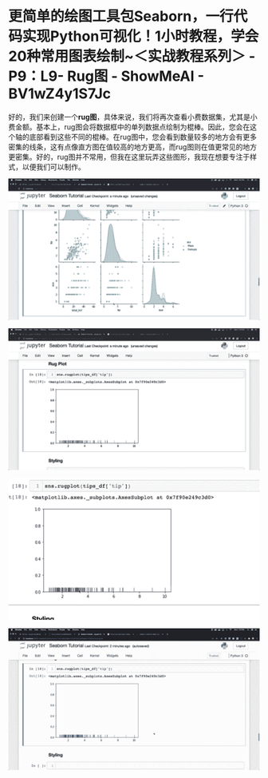 # 更简单的绘图工具包**Seaborn**，一行代码实现Python可视化！1小时教程，学会20种常用图表绘制~＜实战教程系列＞ - P9：L9- Rug图 - ShowMeAI - BV1wZ4y1S7Jc

好的，我们来创建一个**rug图**，具体来说，我们将再次查看小费数据集，尤其是小费金额。基本上，rug图会将数据框中的单列数据点绘制为棍棒。因此，您会在这个轴的底部看到这些不同的棍棒。在rug图中，您会看到数量较多的地方会有更多密集的线条，这有点像直方图在值较高的地方更高，而rug图则在值更常见的地方更密集。好的，rug图并不常用，但我在这里玩弄这些图形，我现在想要专注于样式，以便我们可以制作。

![](img/3426712cb1213cd1cdbd3ffdd8af1926_1.png)

![](img/3426712cb1213cd1cdbd3ffdd8af1926_2.png)

![](img/3426712cb1213cd1cdbd3ffdd8af1926_3.png)

![](img/3426712cb1213cd1cdbd3ffdd8af1926_4.png)
